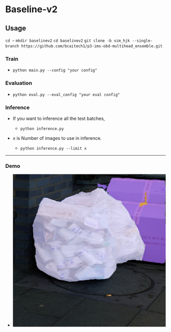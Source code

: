 Baseline-v2
===
## Usage
`cd ~`
`mkdir baselinev2`
`cd baselinev2`
`git clone -b vim_hjk --single-branch https://github.com/bcaitech1/p3-ims-obd-multihead_ensemble.git`
### Train
- `python main.py --config "your config"`

### Evaluation
- `python eval.py --eval_config "your eval config"`

### Inference
- If you want to inference all the test batches,
    - `python inference.py`

- x is Number of images to use in inference.
    - `python inference.py --limit x`
---
### Demo
- ![demo](./prediction/PAN/29.jpg) 

